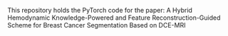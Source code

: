 This repository holds the PyTorch code for the paper: A Hybrid Hemodynamic Knowledge-Powered and Feature Reconstruction-Guided Scheme for Breast Cancer Segmentation Based on DCE-MRI

